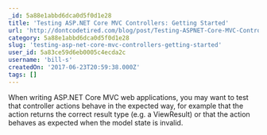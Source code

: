 ```yaml
---
_id: 5a88e1abbd6dca0d5f0d1e28
title: 'Testing ASP.NET Core MVC Controllers: Getting Started'
url: 'http://dontcodetired.com/blog/post/Testing-ASPNET-Core-MVC-Controllers-Getting-Started'
category: 5a88e1abbd6dca0d5f0d1e28
slug: 'testing-asp-net-core-mvc-controllers-getting-started'
user_id: 5a83ce59d6eb0005c4ecda2c
username: 'bill-s'
createdOn: '2017-06-23T20:59:38.000Z'
tags: []
---
```


When writing ASP.NET Core MVC web applications, you may want to test that controller actions behave in the expected way, for example that the action returns the correct result type (e.g. a ViewResult) or that the action behaves as expected when the model state is invalid.

